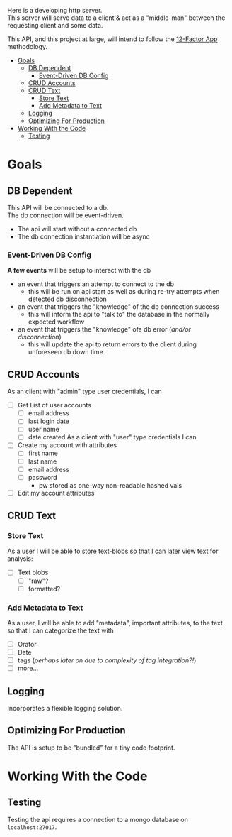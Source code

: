 Here is a developing http server.  
This server will serve data to a client & act as a "middle-man" between the requesting client and some data.    

This API, and this project at large, will intend to follow the [12-Factor App](https://12factor.net/) methodology.

- [Goals](#goals)
  - [DB Dependent](#db-dependent)
    - [Event-Driven DB Config](#event-driven-db-config)
  - [CRUD Accounts](#crud-accounts)
  - [CRUD Text](#crud-text)
    - [Store Text](#store-text)
    - [Add Metadata to Text](#add-metadata-to-text)
  - [Logging](#logging)
  - [Optimizing For Production](#optimizing-for-production)
- [Working With the Code](#working-with-the-code)
  - [Testing](#testing)
# Goals

## DB Dependent
This API will be connected to a db.  
The db connection will be event-driven.
- The api will start without a connected db
- The db connection instantiation will be async
### Event-Driven DB Config
**A few events** will be setup to interact with the db
- an event that triggers an attempt to connect to the db
  - this will be run on api start as well as during re-try attempts when detected db disconnection
- an event that triggers the "knowledge" of the db connection success
  - this will inform the api to "talk to" the database in the normally expected workflow
- an event that triggers the "knowledge" ofa db error (_and/or disconnection_)
  - this will update the api to return errors to the client during unforeseen db down time

## CRUD Accounts
As an client with "admin" type user credentials, I can
- [ ] Get List of user accounts
  - [ ] email address
  - [ ] last login date
  - [ ] user name
  - [ ] date created
As a client with "user" type credentials I can 
- [ ] Create my account with attributes
  - [ ] first name
  - [ ] last name
  - [ ] email address
  - [ ] password
    - pw stored as one-way non-readable hashed vals
- [ ] Edit my account attributes

## CRUD Text

### Store Text
As a user I will be able to store text-blobs so that I can later view text for analysis:
- [ ] Text blobs
  - [ ] "raw"?
  - [ ] formatted?

### Add Metadata to Text
As a user, I will be able to add "metadata", important attributes, to the text so that I can categorize the text with 
- [ ] Orator
- [ ] Date
- [ ] tags (_perhaps later on due to complexity of tag integration?!_)
- [ ] more...

## Logging
Incorporates a flexible logging solution.  

## Optimizing For Production
The API is setup to be "bundled" for a tiny code footprint.

# Working With the Code
## Testing
Testing the api requires a connection to a mongo database on `localhost:27017`.  
